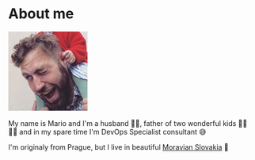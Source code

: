# About me

![ Photo of Mario Vejlupek](_assets/Mario_Vejlupek.jpg)

My name is Mario and I'm a husband 🕺🏻, father of two wonderful kids 👧🏻 👧🏼 and in my spare time I'm DevOps Specialist consultant 😅

I'm originaly from Prague, but I live in beautiful [Moravian Slovakia](https://en.wikipedia.org/wiki/Moravian_Slovakia) 🍇
